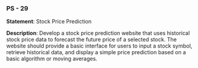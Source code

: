 ### PS - 29

**Statement**: Stock Price Prediction

**Description**:
Develop a stock price prediction website that uses historical stock price data to forecast the future price of a selected stock. The website should provide a basic interface for users to input a stock symbol, retrieve historical data, and display a simple price prediction based on a basic algorithm or moving averages.
